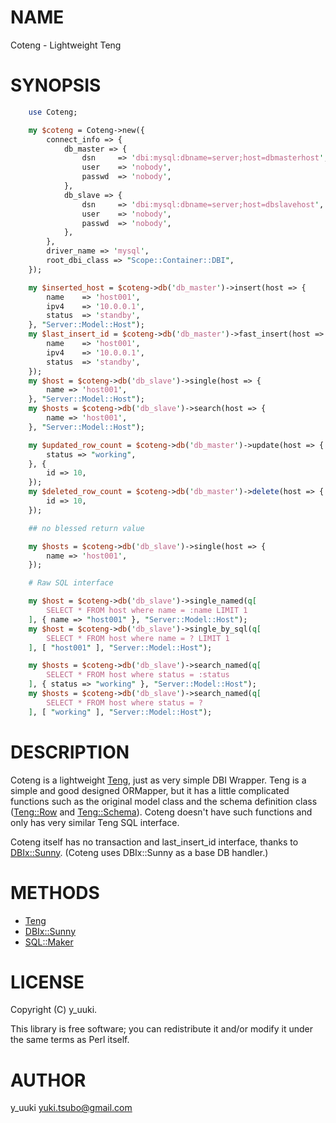 # NAME

Coteng - Lightweight Teng

# SYNOPSIS

```perl
    use Coteng;

    my $coteng = Coteng->new({
        connect_info => {
            db_master => {
                dsn     => 'dbi:mysql:dbname=server;host=dbmasterhost',
                user    => 'nobody',
                passwd  => 'nobody',
            },
            db_slave => {
                dsn     => 'dbi:mysql:dbname=server;host=dbslavehost',
                user    => 'nobody',
                passwd  => 'nobody',
            },
        },
        driver_name => 'mysql',
        root_dbi_class => "Scope::Container::DBI",
    });

    my $inserted_host = $coteng->db('db_master')->insert(host => {
        name    => 'host001',
        ipv4    => '10.0.0.1',
        status  => 'standby',
    }, "Server::Model::Host");
    my $last_insert_id = $coteng->db('db_master')->fast_insert(host => {
        name    => 'host001',
        ipv4    => '10.0.0.1',
        status  => 'standby',
    });
    my $host = $coteng->db('db_slave')->single(host => {
        name => 'host001',
    }, "Server::Model::Host");
    my $hosts = $coteng->db('db_slave')->search(host => {
        name => 'host001',
    }, "Server::Model::Host");

    my $updated_row_count = $coteng->db('db_master')->update(host => {
        status => "working",
    }, {
        id => 10,
    });
    my $deleted_row_count = $coteng->db('db_master')->delete(host => {
        id => 10,
    });

    ## no blessed return value

    my $hosts = $coteng->db('db_slave')->single(host => {
        name => 'host001',
    });

    # Raw SQL interface

    my $host = $coteng->db('db_slave')->single_named(q[
        SELECT * FROM host where name = :name LIMIT 1
    ], { name => "host001" }, "Server::Model::Host");
    my $host = $coteng->db('db_slave')->single_by_sql(q[
        SELECT * FROM host where name = ? LIMIT 1
    ], [ "host001" ], "Server::Model::Host");

    my $hosts = $coteng->db('db_slave')->search_named(q[
        SELECT * FROM host where status = :status
    ], { status => "working" }, "Server::Model::Host");
    my $hosts = $coteng->db('db_slave')->search_named(q[
        SELECT * FROM host where status = ?
    ], [ "working" ], "Server::Model::Host");
```


# DESCRIPTION

Coteng is a lightweight [Teng](https://metacpan.org/pod/Teng), just as very simple DBI Wrapper.
Teng is a simple and good designed ORMapper, but it has a little complicated functions such as the original model class and the schema definition class ([Teng::Row](https://metacpan.org/pod/Teng::Row) and [Teng::Schema](https://metacpan.org/pod/Teng::Schema)).
Coteng doesn't have such functions and only has very similar Teng SQL interface.

Coteng itself has no transaction and last\_insert\_id interface, thanks to [DBIx::Sunny](https://metacpan.org/pod/DBIx::Sunny).
(Coteng uses DBIx::Sunny as a base DB handler.)

# METHODS

- [Teng](https://metacpan.org/pod/Teng)
- [DBIx::Sunny](https://metacpan.org/pod/DBIx::Sunny)
- [SQL::Maker](https://metacpan.org/pod/SQL::Maker)

# LICENSE

Copyright (C) y\_uuki.

This library is free software; you can redistribute it and/or modify
it under the same terms as Perl itself.

# AUTHOR

y\_uuki <yuki.tsubo@gmail.com>
